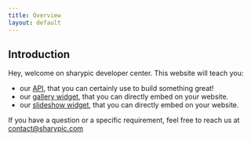 ```yaml
---
title: Overview
layout: default
---
```


## Introduction

Hey, welcome on sharypic developer center. This website will teach you:

* our [API](/dev-center/api.html), that you can certainly use to build something great!
* our [gallery widget](/dev-center/embed_gallery.html), that you can directly embed on your website.
* our [slideshow widget](/dev-center/embed_slideshow.html), that you can directly embed on your website.

If you have a question or a specific requirement, feel free to reach us at [contact@sharypic.com](mailto:contact@sharypic.com)

